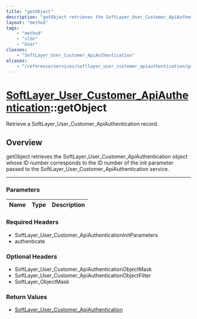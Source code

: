 ```yaml
---
title: "getObject"
description: "getObject retrieves the SoftLayer_User_Customer_ApiAuthentication object whose ID number corresponds to the ID number of... "
layout: "method"
tags:
    - "method"
    - "sldn"
    - "User"
classes:
    - "SoftLayer_User_Customer_ApiAuthentication"
aliases:
    - "/reference/services/softlayer_user_customer_apiauthentication/getObject"
---
```

# [SoftLayer_User_Customer_ApiAuthentication](/reference/services/SoftLayer_User_Customer_ApiAuthentication)::getObject

Retrieve a SoftLayer_User_Customer_ApiAuthentication record.


## Overview 
getObject retrieves the SoftLayer_User_Customer_ApiAuthentication object whose ID number corresponds to the ID number of the init parameter passed to the SoftLayer_User_Customer_ApiAuthentication service. 

-----

### Parameters 
|Name | Type | Description |
| --- | --- | --- |


### Required Headers
* SoftLayer_User_Customer_ApiAuthenticationInitParameters
* authenticate


### Optional Headers
* SoftLayer_User_Customer_ApiAuthenticationObjectMask
* SoftLayer_User_Customer_ApiAuthenticationObjectFilter
* SoftLayer_ObjectMask

### Return Values
* <a href='/reference/datatypes/SoftLayer_User_Customer_ApiAuthentication'>SoftLayer_User_Customer_ApiAuthentication </a>




